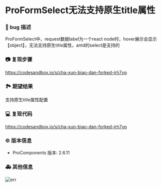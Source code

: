 # ProFormSelect无法支持原生title属性

### 🐛 bug 描述

ProFormSelect中，request数据label为一个react node时，hover展示会显示【object】，无法支持原生title属性，antd的select是支持的

### 📷 复现步骤

https://codesandbox.io/s/cha-xun-biao-dan-forked-jrh7yp

### 🏞 期望结果

支持原生title属性配置

### 💻 复现代码

https://codesandbox.io/s/cha-xun-biao-dan-forked-jrh7yp

### © 版本信息

- ProComponents 版本: 2.6.11

### 🚑 其他信息

![err](https://github.com/ant-design/pro-components/assets/11407185/de27ec70-e2e7-4dac-b30b-2e4b50439fbc)
